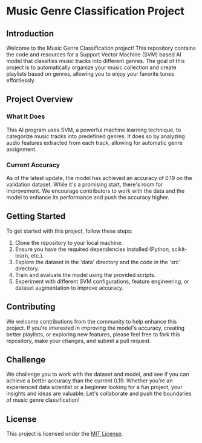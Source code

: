 # Music Genre Classification Project

## Introduction

Welcome to the Music Genre Classification project! This repository contains the code and resources for a Support Vector Machine (SVM) based AI model that classifies music tracks into different genres. The goal of this project is to automatically organize your music collection and create playlists based on genres, allowing you to enjoy your favorite tunes effortlessly.

## Project Overview

### What It Does
This AI program uses SVM, a powerful machine learning technique, to categorize music tracks into predefined genres. It does so by analyzing audio features extracted from each track, allowing for automatic genre assignment.

### Current Accuracy
As of the latest update, the model has achieved an accuracy of 0.19 on the validation dataset. While it's a promising start, there's room for improvement. We encourage contributors to work with the data and the model to enhance its performance and push the accuracy higher.

## Getting Started

To get started with this project, follow these steps:

1. Clone the repository to your local machine.
2. Ensure you have the required dependencies installed (Python, scikit-learn, etc.).
3. Explore the dataset in the 'data' directory and the code in the 'src' directory.
4. Train and evaluate the model using the provided scripts.
5. Experiment with different SVM configurations, feature engineering, or dataset augmentation to improve accuracy.

## Contributing

We welcome contributions from the community to help enhance this project. If you're interested in improving the model's accuracy, creating better playlists, or exploring new features, please feel free to fork this repository, make your changes, and submit a pull request.

## Challenge

We challenge you to work with the dataset and model, and see if you can achieve a better accuracy than the current 0.19. Whether you're an experienced data scientist or a beginner looking for a fun project, your insights and ideas are valuable. Let's collaborate and push the boundaries of music genre classification!

## License

This project is licensed under the [MIT License](LICENSE).

